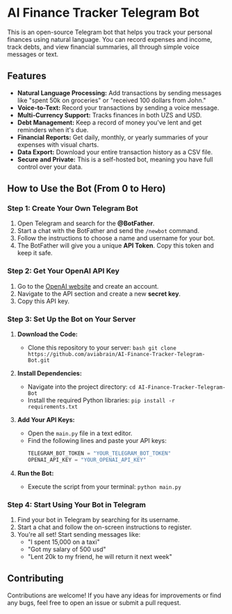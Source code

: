 # AI Finance Tracker Telegram Bot

This is an open-source Telegram bot that helps you track your personal finances using natural language. You can record expenses and income, track debts, and view financial summaries, all through simple voice messages or text.

## Features

*   **Natural Language Processing:** Add transactions by sending messages like "spent 50k on groceries" or "received 100 dollars from John."
*   **Voice-to-Text:** Record your transactions by sending a voice message.
*   **Multi-Currency Support:** Tracks finances in both UZS and USD.
*   **Debt Management:** Keep a record of money you've lent and get reminders when it's due.
*   **Financial Reports:** Get daily, monthly, or yearly summaries of your expenses with visual charts.
*   **Data Export:** Download your entire transaction history as a CSV file.
*   **Secure and Private:** This is a self-hosted bot, meaning you have full control over your data.

## How to Use the Bot (From 0 to Hero)

### Step 1: Create Your Own Telegram Bot

1.  Open Telegram and search for the **@BotFather**.
2.  Start a chat with the BotFather and send the `/newbot` command.
3.  Follow the instructions to choose a name and username for your bot.
4.  The BotFather will give you a unique **API Token**. Copy this token and keep it safe.

### Step 2: Get Your OpenAI API Key

1.  Go to the [OpenAI website](https://openai.com/) and create an account.
2.  Navigate to the API section and create a new **secret key**.
3.  Copy this API key.

### Step 3: Set Up the Bot on Your Server

1.  **Download the Code:**
    *   Clone this repository to your server: ```bash git clone https://github.com/aviabrain/AI-Finance-Tracker-Telegram-Bot.git```

2.  **Install Dependencies:**
    *   Navigate into the project directory: `cd AI-Finance-Tracker-Telegram-Bot`
    *   Install the required Python libraries: `pip install -r requirements.txt`

3.  **Add Your API Keys:**
    *   Open the `main.py` file in a text editor.
    *   Find the following lines and paste your API keys:
        ```python
        TELEGRAM_BOT_TOKEN = "YOUR_TELEGRAM_BOT_TOKEN"
        OPENAI_API_KEY = "YOUR_OPENAI_API_KEY"
        ```

4.  **Run the Bot:**
    *   Execute the script from your terminal: `python main.py`

### Step 4: Start Using Your Bot in Telegram

1.  Find your bot in Telegram by searching for its username.
2.  Start a chat and follow the on-screen instructions to register.
3.  You're all set! Start sending messages like:
    *   "I spent 15,000 on a taxi"
    *   "Got my salary of 500 usd"
    *   "Lent 20k to my friend, he will return it next week"

## Contributing

Contributions are welcome! If you have any ideas for improvements or find any bugs, feel free to open an issue or submit a pull request.
